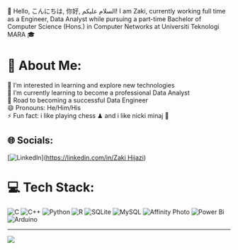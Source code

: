 👋 Hello, こんにちは, 你好, السلام عليكم! I am Zaki, currently working full time as a Engineer, Data Analyst while pursuing a part-time Bachelor of Computer Science (Hons.) in Computer Networks at Universiti Teknologi MARA 🎓

# 💫 About Me:
👀 I’m interested in learning and explore new technologies <br>🌱 I’m currently learning to become a professional Data Analyst<br>🚀 Road to becoming a successful Data Engineer<br>😄 Pronouns: He/Him/His<br>⚡ Fun fact: i like playing chess ♟ and i like nicki minaj 👑


## 🌐 Socials:
[![LinkedIn](https://img.shields.io/badge/LinkedIn-%230077B5.svg?logo=linkedin&logoColor=white)]([https://linkedin.com/in/Zaki Hijazi](https://www.linkedin.com/in/zakihijazi/)) 

# 💻 Tech Stack:
![C](https://img.shields.io/badge/c-%2300599C.svg?style=flat-square&logo=c&logoColor=white) ![C++](https://img.shields.io/badge/c++-%2300599C.svg?style=flat-square&logo=c%2B%2B&logoColor=white) ![Python](https://img.shields.io/badge/python-3670A0?style=flat-square&logo=python&logoColor=ffdd54) ![R](https://img.shields.io/badge/r-%23276DC3.svg?style=flat-square&logo=r&logoColor=white) ![SQLite](https://img.shields.io/badge/sqlite-%2307405e.svg?style=flat-square&logo=sqlite&logoColor=white) ![MySQL](https://img.shields.io/badge/mysql-%2300000f.svg?style=flat-square&logo=mysql&logoColor=white) ![Affinity Photo](https://img.shields.io/badge/affinity%20photo-%237E4DD2.svg?style=flat-square&logo=affinity-photo&logoColor=white) ![Power Bi](https://img.shields.io/badge/power_bi-F2C811?style=flat-square&logo=powerbi&logoColor=black) ![Arduino](https://img.shields.io/badge/-Arduino-00979D?style=flat-square&logo=Arduino&logoColor=white)

---
[![](https://visitcount.itsvg.in/api?id=zakiminaj&icon=7&color=10)](https://visitcount.itsvg.in)
